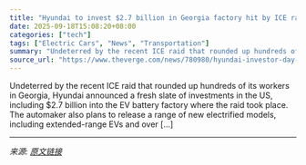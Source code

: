```yaml
---
title: "Hyundai to invest $2.7 billion in Georgia factory hit by ICE raid"
date: 2025-09-18T15:08:20+08:00
categories: ["tech"]
tags: ["Electric Cars", "News", "Transportation"]
summary: "Undeterred by the recent ICE raid that rounded up hundreds of its workers in Georgia, Hyundai announced a fresh slate of investments in the US, including $2.7 billion into the EV battery factory where"
source_url: "https://www.theverge.com/news/780980/hyundai-investor-day-erev-hybrid-metaplant"
---
```


Undeterred by the recent ICE raid that rounded up hundreds of its workers in Georgia, Hyundai announced a fresh slate of investments in the US, including $2.7 billion into the EV battery factory where the raid took place. The automaker also plans to release a range of new electrified models, including extended-range EVs and over [&#8230;]

---

*来源: [原文链接](https://www.theverge.com/news/780980/hyundai-investor-day-erev-hybrid-metaplant)*
